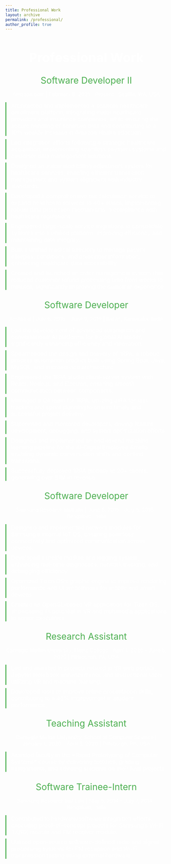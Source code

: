 ```yaml
---
title: Professional Work
layout: archive
permalink: /professional/
author_profile: true
---
```


<style>
  .work-container {
    text-align: center;
    margin-bottom: 40px;
  }

  .work-img {
    border-radius: 10px;
    box-shadow: 0 4px 8px rgba(0, 0, 0, 0.1);
    margin-bottom: 20px;
  }

  .work-header {
    font-size: 2.5rem;
    color: white !important;
    margin-bottom: 15px;
  }

  .company-title {
    font-size: 1.75rem;
    color: #4CAF50;
    margin-top: 30px;
    margin-bottom: 10px;
  }

  .date-location {
    font-size: 1rem;
    color: white !important;
    margin-bottom: 15px;
  }

  .responsibilities-list {
    list-style-type: none;
    padding: 0;
    font-size: 1.1rem;
    margin: 10px 0;
    color: white !important;
  }

  .responsibilities-list li {
    margin: 10px 0;
    padding-left: 15px;
    text-align: left;
    border-left: 3px solid #4CAF50;
    color: white !important;
  }

  .section-title {
    font-size: 1.75rem;
    color: #4CAF50;
    margin-top: 40px;
    margin-bottom: 20px;
  }
</style>

<div class="work-container">
  <h1 class="work-header">Professional Work</h1>
  
  <div class="company-section">
    <div class="company-title">Software Developer II</div>
    <p class="date-location">Amazon.com | February 8, 2021 – Present | Seattle, WA, USA</p>
    <ul class="responsibilities-list">
      <li>Architected and implemented a scalable healthcare enrollment platform, integrating major healthcare providers and insurance companies, while ensuring the secure handling of sensitive data and contributing to a 10% weekly increase in Amazon Health adoption.</li>
      <li>Led integration efforts following a strategic healthcare acquisition, implementing seamless payment systems and customer data management solutions.</li>
      <li>Designed an automated billing adjustment system for healthcare services, enabling efficient transaction management and system alignment with industry standards.</li>
      <li>Developed a comprehensive tax calculation service to expand healthcare services to 40+ states, implementing robust data protection mechanisms in compliance with healthcare regulations.</li>
      <li>Engineered large-scale service migrations to consolidate systems into a unified platform, improving efficiency and maintaining data integrity.</li>
      <li>Built a unified medical directory to manage patient allergies, conditions, and prescriber information, enhancing healthcare data accessibility.</li>
      <li>Created and launched an order management system that reduced customer refund processing time from weeks to minutes, significantly improving the customer experience.</li>
    </ul>
  </div>

  <div class="company-section">
    <div class="company-title">Software Developer</div>
    <p class="date-location">Amelia.ai | July 6, 2016 – June 9, 2019 | Ballari, Karnataka, India</p>
    <ul class="responsibilities-list">
      <li>Led the development of advanced automation and conversational AI platforms for a global AI leader, significantly enhancing efficiency and innovation.</li>
      <li>Spearheaded the design and delivery of 1RPA, a robotic process automation product built using Spring Boot, Java, MySQL, and microservice architecture.</li>
      <li>Engineered the 1RPA studio client-server system with React, Node.js, and Electron, ensuring smooth communication between components.</li>
      <li>Managed a QA team for 1RPA, utilizing JIRA for task tracking and sprint planning to ensure timely and successful project delivery.</li>
      <li>Supervised and mentored developers, driving feature development, debugging, and system optimization efforts.</li>
      <li>Designed and implemented an end-to-end machine learning pipeline for the AI-Digital Employee Amelia, enabling dynamic conversation shifts and context transitions.</li>
      <li>Successfully deployed 1RPA globally to 20+ clients, generating over $1M in revenue.</li>
    </ul>
  </div>

  <div class="company-section">
    <div class="company-title">Software Developer</div>
    <p class="date-location">Samsung Research Institute | June 6, 2015 – July 5, 2016 | Bangalore, India</p>
    <ul class="responsibilities-list">
      <li>Designed and implemented network modules for Samsung’s internal IoT OS, ensuring seamless connectivity and optimized communication across devices.</li>
      <li>Developed a trickle module and logging system, enhancing real-time diagnostics, network tracking, and debugging efficiency.</li>
      <li>Optimized Tizen OS’s graphic engine to improve rendering performance and UI smoothness for mobile and smart devices.</li>
      <li>Created an OpenGL-based VR application for Tizen OS, showcasing its potential in VR and multimedia applications to senior executives.</li>
    </ul>
  </div>

  <div class="company-section">
    <div class="company-title">Research Assistant</div>
    <p class="date-location">Carnegie Mellon University, Heinz College | April 1, 2020 – June 5, 2020 | Pittsburgh, PA, USA</p>
    <ul class="responsibilities-list">
      <li>Led and assisted in projects related to VR web portals, Jupyter Notebook enhancements, and instructional tools utilizing VR and machine learning.</li>
      <li>Developed tools to improve online presentation skills, contributing to a 46% improvement in student performance.</li>
    </ul>
  </div>

  <div class="company-section">
    <div class="company-title">Teaching Assistant</div>
    <p class="date-location">Carnegie Mellon University, School of Computer Science | January 1, 2020 – April 5, 2020 | Pittsburgh, PA, USA</p>
    <ul class="responsibilities-list">
      <li>Assisted faculty in the *Rapid Prototyping of Computer Systems* course by delivering lectures, grading assignments, and advising students on their final projects.</li>
    </ul>
  </div>

  <div class="company-section">
    <div class="company-title">Software Trainee-Intern</div>
    <p class="date-location">Samsung Research Institute | May 5, 2014 – July 7, 2014 | Bangalore, India</p>
    <ul class="responsibilities-list">
      <li>Contributed to hardware/software integration efforts, executing proof-of-concept projects for Samsung’s Wi-Fi TX/RX module and FM receiver module.</li>
      <li>Utilized open-source software-defined radio and signal processing systems for FM reception and Wi-Fi transmission testing using external hardware.</li>
    </ul>
  </div>
</div>
